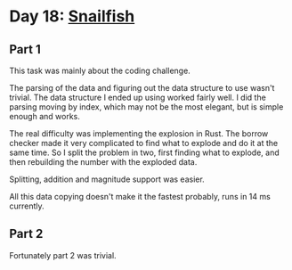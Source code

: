 # Day 18: [Snailfish](https://adventofcode.com/2021/day/18)

## Part 1

This task was mainly about the coding challenge.

The parsing of the data and figuring out the data structure to use wasn't trivial. The data structure I ended up using worked fairly well. I did the parsing moving by index, which may not be the most elegant, but is simple enough and works.

The real difficulty was implementing the explosion in Rust. The borrow checker made it very complicated to find what to explode and do it at the same time. So I split the problem in two, first finding what to explode, and then rebuilding the number with the exploded data.

Splitting, addition and magnitude support was easier.

All this data copying doesn't make it the fastest probably, runs in 14 ms currently.

## Part 2

Fortunately part 2 was trivial.
